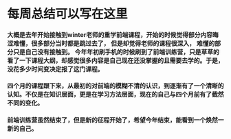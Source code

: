 # 每周总结可以写在这里
#### 大概是去年开始接触到winter老师的重学前端课程，开始的时候觉得部分内容晦涩难懂，很多部分当时都是跳过去了， 但是却觉得老师的课程很深入，  难懂的部分只是自己没有接触到。  今年年初刷手机的时候刷到了前端训练营，只是草草的看了一下课程大纲，却感觉很多内容是自己现在还没掌握的且需要去学的。于是，没花多少时间变决定报了这门课程。

#### 四个月的课程跟下来，从最初的对前端的模糊不清的认识，到逐渐有了一个清晰的认知。不仅是在知识层面，更是在学习方法层面，现在的自己与四个月前有了截然不同的变化。

#### 前端训练营虽然结束了，但是新的征程开始了，希望今年结束，能看到一个焕然一新的自己。